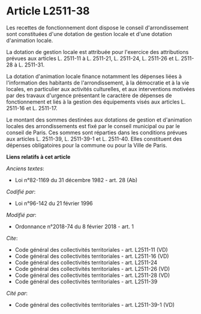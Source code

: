 # Article L2511-38

Les recettes de fonctionnement dont dispose le conseil d'arrondissement sont constituées d'une dotation de gestion locale et
d'une dotation d'animation locale.

La dotation de gestion locale est attribuée pour l'exercice des attributions prévues aux articles L. 2511-11 à L. 2511-21, L.
2511-24, L. 2511-26 et L. 2511-28 à L. 2511-31.

La dotation d'animation locale finance notamment les dépenses liées à l'information des habitants de l'arrondissement, à la
démocratie et à la vie locales, en particulier aux activités culturelles, et aux interventions motivées par des travaux
d'urgence présentant le caractère de dépenses de fonctionnement et liés à la gestion des équipements visés aux articles L.
2511-16 et L. 2511-17.

Le montant des sommes destinées aux dotations de gestion et d'animation locales des arrondissements est fixé par le conseil
municipal ou par le conseil de Paris. Ces sommes sont réparties dans les conditions prévues aux articles L. 2511-39, L.
2511-39-1 et L. 2511-40. Elles constituent des dépenses obligatoires pour la commune ou pour la Ville de Paris.

**Liens relatifs à cet article**

_Anciens textes_:

  - Loi n°82-1169 du 31 décembre 1982 - art. 28 (Ab)

_Codifié par_:

  - Loi n°96-142 du 21 février 1996

_Modifié par_:

  - Ordonnance n°2018-74 du 8 février 2018 - art. 1

_Cite_:

  - Code général des collectivités territoriales - art. L2511-11 (VD)
  - Code général des collectivités territoriales - art. L2511-16 (VD)
  - Code général des collectivités territoriales - art. L2511-24
  - Code général des collectivités territoriales - art. L2511-26 (VD)
  - Code général des collectivités territoriales - art. L2511-28 (VD)
  - Code général des collectivités territoriales - art. L2511-39

_Cité par_:

  - Code général des collectivités territoriales - art. L2511-39-1 (VD)
